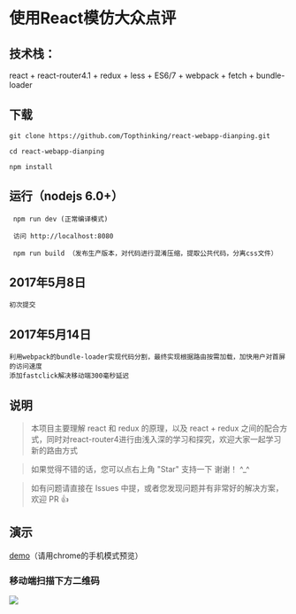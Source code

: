 # 使用React模仿大众点评

## 技术栈：
react + react-router4.1 + redux + less + ES6/7 + webpack + fetch + bundle-loader

## 下载

 	git clone https://github.com/Topthinking/react-webapp-dianping.git

 	cd react-webapp-dianping

 	npm install

 ## 运行（nodejs 6.0+）
```
 npm run dev (正常编译模式)

 访问 http://localhost:8080

 npm run build （发布生产版本，对代码进行混淆压缩，提取公共代码，分离css文件）
```
## 2017年5月8日
```
初次提交
```
## 2017年5月14日
```
利用webpack的bundle-loader实现代码分割，最终实现根据路由按需加载，加快用户对首屏的访问速度
添加fastclick解决移动端300毫秒延迟
```
## 说明

>  本项目主要理解 react 和 redux 的原理，以及 react + redux 之间的配合方式，同时对react-router4进行由浅入深的学习和探究，欢迎大家一起学习新的路由方式

>  如果觉得不错的话，您可以点右上角 "Star" 支持一下 谢谢！ ^_^

>  如有问题请直接在 Issues 中提，或者您发现问题并有非常好的解决方案，欢迎 PR 👍

## 演示
[demo](http://topthinking.github.io/dianping/)（请用chrome的手机模式预览）

### 移动端扫描下方二维码
![](https://github.com/topthinking/react-webapp-dianping/tree/master/doc/images/demo_code.png)